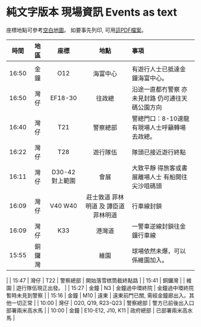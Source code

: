 # 純文字版本 現場資訊 Events as text

座標地點可參考[空白地圖](/721-blank.jpg)。  如要事先列印, 可用[這PDF檔案](/721-blank.pdf)。

| 時間  | 地區 |      座標      |                 地點                 | 事項                                             |
|:-----:|:----:|:--------------:|:------------------------------------:|:-------------------------------------------------|
|       |      |                |                                      |                                                  |
|    16:50   | 金鐘     |    O12   |             海富中心               |   有遊行人士已抵達金鐘海富中心。                       |
| 16:50 | 灣仔 |    EF18-30     |                往政總                | 沿途一直都冇警察 亦未見封路 仍可通往天碼公園方向 |
| 16:40 | 灣仔 |      T21       |               警察總部               | 警總門口：8-10速龍 有現場人士呼籲轉場去政總。      |
| 16:22 | 灣仔 |      T28       |               遊行隊伍               | 隊頭已接近遊行終點                               |
| 16:11 | 灣仔 | D30-42對上範圍 |                 會展                 | 大致平靜 得旅客或書展離場人士 有船開往尖沙咀碼頭 |
| 16:09 | 灣仔 |    V40 W40     | 莊士敦道 菲林明道 及 譚臣道 菲林明道 | 行車線封鎖                                       |
| 16:09 | 灣仔 |      K33       |                港灣道                | 一警車逆線封鎖往金鐘行車線                       |
|  15:55     |   銅鑼灣     |                   |      維園          |        球場依然未爆，可以係維園加入。
 |
| 15:47 |  灣仔  |        T22        |    警察總部    | 開始落雪榚筒截終點路                      |
| 15:41 | 銅鑼灣 |                   |      維園      | 遊行隊伍現正出發。                         |
| 15:27 |  金鐘  |        N3         | 金鐘過中環終院 | 金鐘過中環終院暫時未見到警察              |
| 15:16 |  金鐘  |        M10        |      遠東      | 遠東前門已關, 需經金鐘廊出入。其他一切正常 |
| 10:00 |  灣仔  | O20, Q19, R23-Q23 |    警察總部    | 警方已前後出入口部署兩米高水馬            |
| 10:00 |  金鐘  | E10-E12, J10, K11 |    政府總部    | 已部署兩米高水馬                          |
